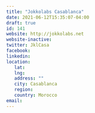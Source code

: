 ```yaml
---
title: "Jokkolabs Casablanca"
date: 2021-06-12T15:35:07-04:00
draft: true
id: 141
website: http://jokkolabs.net
website-inactive: 
twitter: JklCasa
facebook: 
linkedin: 
location: 
   lat: 
   lng: 
   address: ""
   city: Casablanca
   region: 
   country: Morocco
email: 
---
```


